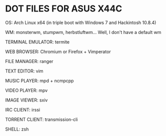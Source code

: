 DOT FILES FOR ASUS X44C
=======================

OS: Arch Linux x64 (in triple boot with Windows 7 and Hackintosh 10.8.4)

WM: monsterwm, stumpwm, herbstluftwm... Well, I don't have a default wm

TERMINAL EMULATOR: termite

WEB BROWSER: Chromium or Firefox + Vimperator

FILE MANAGER: ranger

TEXT EDITOR: vim

MUSIC PLAYER: mpd + ncmpcpp

VIDEO PLAYER: mpv

IMAGE VIEWER: sxiv

IRC CLIENT: irssi

TORRENT CLIENT: transmission-cli

SHELL: zsh
